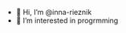 - 👋 Hi, I’m @inna-rieznik
- 👀 I’m interested in progrmming
<!--- 🌱 I’m currently learning ReactJS
--- 💞️ I’m looking to collaborate on ...
- 📫 How to reach me ...
--->
<!---
inna-rieznik/inna-rieznik is a ✨ special ✨ repository because its `README.md` (this file) appears on your GitHub profile.
You can click the Preview link to take a look at your changes.
--->
